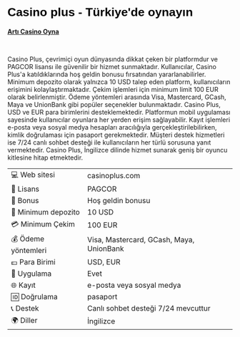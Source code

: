 <h1 dir="ltr"><strong><span style="background-color:transparent; color:#000000; font-family:Arial,sans-serif; font-size:20pt">Casino plus - Türkiye'de oynayın</span></strong></h1>

<p dir="ltr"><strong><a href="https://depo.media/fSMBrv/?subId2=trgit" style="text-decoration: none;"><u>Artı Casino Oyna</u></a></strong></p>

<p>&nbsp;</p>
Casino Plus, çevrimiçi oyun dünyasında dikkat çeken bir platformdur ve PAGCOR lisansı ile güvenilir bir hizmet sunmaktadır. Kullanıcılar, Casino Plus'a katıldıklarında hoş geldin bonusu fırsatından yararlanabilirler. Minimum depozito olarak yalnızca 10 USD talep eden platform, kullanıcıların erişimini kolaylaştırmaktadır.
Çekim işlemleri için minimum limit 100 EUR olarak belirlenmiştir. Ödeme yöntemleri arasında Visa, Mastercard, GCash, Maya ve UnionBank gibi popüler seçenekler bulunmaktadır. Casino Plus, USD ve EUR para birimlerini desteklemektedir.
Platformun mobil uygulaması sayesinde kullanıcılar oyunlara her yerden erişim sağlayabilir. Kayıt işlemleri e-posta veya sosyal medya hesapları aracılığıyla gerçekleştirilebilirken, kimlik doğrulaması için pasaport gerekmektedir. Müşteri destek hizmetleri ise 7/24 canlı sohbet desteği ile kullanıcıların her türlü sorusuna yanıt vermektedir. Casino Plus, İngilizce dilinde hizmet sunarak geniş bir oyuncu kitlesine hitap etmektedir.

|  |  |
|---|---|
| 💻 Web sitesi | casinoplus.com |
| 📄 Lisans | PAGCOR |
| 🎁 Bonus | Hoş geldin bonusu |
| 🎰 Minimum depozito | 10 USD |
| 💳 Minimum Çekim | 100 EUR |
| 💰 Ödeme yöntemleri | Visa, Mastercard, GCash, Maya, UnionBank |
| 💷 Para Birimi | USD, EUR |
| 📱 Uygulama | Evet |
| 🌐 Kayıt | e-posta veya sosyal medya |
| 🆔 Doğrulama | pasaport |
| 📞 Destek | Canlı sohbet desteği 7/24 mevcuttur |
| 🌍 Diller | İngilizce |

